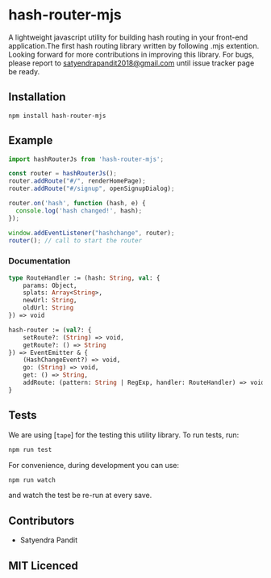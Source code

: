 # hash-router-mjs

A lightweight javascript utility for building hash routing in your front-end application.The first hash routing library written by following .mjs extention. Looking forward for more contributions in improving this library. For bugs, please report to satyendrapandit2018@gmail.com until issue tracker page be ready.

## Installation

`npm install hash-router-mjs`

## Example

```js
import hashRouterJs from 'hash-router-mjs';

const router = hashRouterJs();
router.addRoute("#/", renderHomePage);
router.addRoute("#/signup", openSignupDialog);

router.on('hash', function (hash, e) {
  console.log('hash changed!', hash);
});

window.addEventListener("hashchange", router);
router(); // call to start the router
```

### Documentation

```ocaml
type RouteHandler := (hash: String, val: {
    params: Object,
    splats: Array<String>,
    newUrl: String,
    oldUrl: String
}) => void

hash-router := (val?: {
    setRoute?: (String) => void,
    getRoute?: () => String
}) => EventEmitter & {
    (HashChangeEvent?) => void,
    go: (String) => void,
    get: () => String,
    addRoute: (pattern: String | RegExp, handler: RouteHandler) => void
}
```

## Tests

We are using [`tape`] for the testing this utility library.
To run tests, run:

```sh
npm run test
```

For convenience, during development you can use:

```sh
npm run watch
```

and watch the test be re-run at every save.

## Contributors

 - Satyendra Pandit

## MIT Licenced
